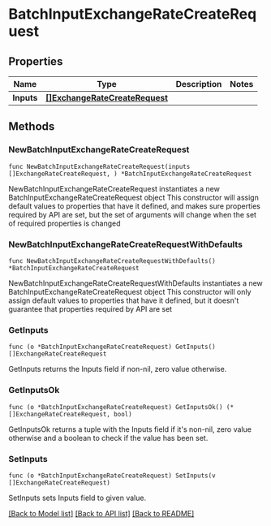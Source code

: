 # BatchInputExchangeRateCreateRequest

## Properties

Name | Type | Description | Notes
------------ | ------------- | ------------- | -------------
**Inputs** | [**[]ExchangeRateCreateRequest**](ExchangeRateCreateRequest.md) |  | 

## Methods

### NewBatchInputExchangeRateCreateRequest

`func NewBatchInputExchangeRateCreateRequest(inputs []ExchangeRateCreateRequest, ) *BatchInputExchangeRateCreateRequest`

NewBatchInputExchangeRateCreateRequest instantiates a new BatchInputExchangeRateCreateRequest object
This constructor will assign default values to properties that have it defined,
and makes sure properties required by API are set, but the set of arguments
will change when the set of required properties is changed

### NewBatchInputExchangeRateCreateRequestWithDefaults

`func NewBatchInputExchangeRateCreateRequestWithDefaults() *BatchInputExchangeRateCreateRequest`

NewBatchInputExchangeRateCreateRequestWithDefaults instantiates a new BatchInputExchangeRateCreateRequest object
This constructor will only assign default values to properties that have it defined,
but it doesn't guarantee that properties required by API are set

### GetInputs

`func (o *BatchInputExchangeRateCreateRequest) GetInputs() []ExchangeRateCreateRequest`

GetInputs returns the Inputs field if non-nil, zero value otherwise.

### GetInputsOk

`func (o *BatchInputExchangeRateCreateRequest) GetInputsOk() (*[]ExchangeRateCreateRequest, bool)`

GetInputsOk returns a tuple with the Inputs field if it's non-nil, zero value otherwise
and a boolean to check if the value has been set.

### SetInputs

`func (o *BatchInputExchangeRateCreateRequest) SetInputs(v []ExchangeRateCreateRequest)`

SetInputs sets Inputs field to given value.



[[Back to Model list]](../README.md#documentation-for-models) [[Back to API list]](../README.md#documentation-for-api-endpoints) [[Back to README]](../README.md)


